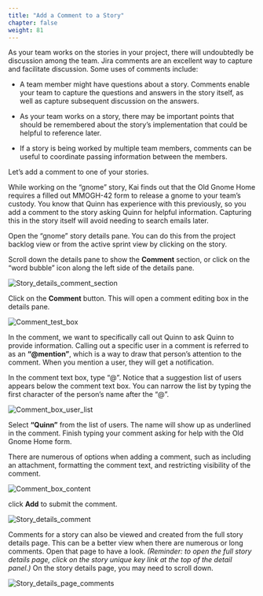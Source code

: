```yaml
---
title: "Add a Comment to a Story"
chapter: false
weight: 81
---
```


As your team works on the stories in your project, there will undoubtedly be discussion among the team.  Jira comments are an excellent way to capture and facilitate discussion.  Some uses of comments include:

- A team member might have questions about a story.  Comments enable your team to capture the questions and answers in the story itself, as well as capture subsequent discussion on the answers.

- As your team works on a story, there may be important points that should be remembered about the story’s implementation that could be helpful to reference later.

- If a story is being worked by multiple team members, comments can be useful to coordinate passing information between the members.

Let’s add a comment to one of your stories.

While working on the “gnome” story, Kai finds out that the Old Gnome Home requires a filled out MMOGH-42 form to release a gnome to your team’s custody.  You know that Quinn has experience with this previously, so you add a comment to the story asking Quinn for helpful information.  Capturing this in the story itself will avoid needing to search emails later.

Open the “gnome” story details pane.  You can do this from the project backlog view or from the active sprint view by clicking on the story.

Scroll down the details pane to show the **Comment** section, or click on the “word bubble” icon along the left side of the details pane.

![Story_details_comment_section](/images/80_Collaboration/Story_details_comment_section.png)

Click on the **Comment** button. This will open a comment editing box in the details pane.

![Comment_test_box](/images/80_Collaboration/Comment_text_box.png)

In the comment, we want to specifically call out Quinn to ask Quinn to provide information.  Calling out a specific user in a comment is referred to as an **“@mention”**, which is a way to draw that person’s attention to the comment.  When you mention a user, they will get a notification.

In the comment text box, type “@”.  Notice that a suggestion list of users appears below the comment text box.  You can narrow the list by typing the first character of the person’s name after the “@”.

![Comment_box_user_list](/images/80_Collaboration/Comment_box_user_list.png)

Select **“Quinn”** from the list of users. The name will show up as underlined in the comment.  Finish typing your comment asking for help with the Old Gnome Home form.

There are numerous of options when adding a comment, such as including an attachment, formatting the comment text, and restricting visibility of the comment.

![Comment_box_content](/images/80_Collaboration/Comment_box_content.png)

click **Add** to submit the comment.

![Story_details_comment](/images/80_Collaboration/Story_details_comment.png)

Comments for a story can also be viewed and created from the full story details page.  This can be a better view when there are numerous or long comments.  Open that page to have a look. *(Reminder: to open the full story details page, click on the story unique key link at the top of the detail panel.)*  On the story details page, you may need to scroll down.

![Story_details_page_comments](/images/80_Collaboration/Story_details_page_comments.png)
